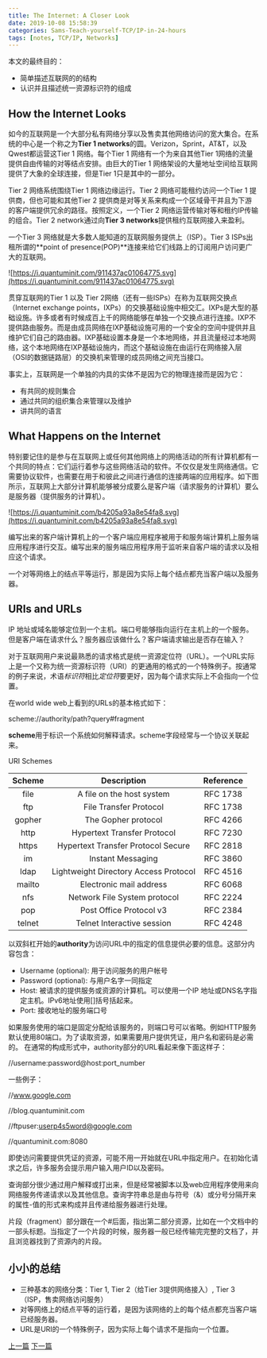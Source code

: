 ```yaml
---
title: The Internet: A Closer Look
date: 2019-10-08 15:58:39
categories: Sams-Teach-yourself-TCP/IP-in-24-hours
tags: [notes, TCP/IP, Networks]
---
```


本文的最终目的：

- 简单描述互联网的的结构
- 认识并且描述统一资源标识符的组成

## How the Internet Looks

如今的互联网是一个大部分私有网络分享以及售卖其他网络访问的宽大集合。在系统的中心是一个称之为**Tier 1 networks**的圆。Verizon，Sprint，AT&T，以及Qwest都运营这Tier 1 网络。每个Tier 1 网络有一个为来自其他Tier 1网络的流量提供自由传输的对等结点安排。由巨大的Tier 1 网络架设的大量地址空间给互联网提供了大象的全球连接，但是Tier 1只是其中的一部分。

Tier 2 网络系统围绕Tier 1 网络边缘运行。Tier 2 网络可能租约访问一个Tier 1 提供商，但也可能和其他Tier 2 提供商是对等关系来构成一个区域骨干并且为下游的客户端提供冗余的路径。按照定义，一个Tier 2 网络运营传输对等和租约IP传输的组合。Tier 2 network通过向**Tier 3 networks**提供租约互联网接入来盈利。

一个Tier 3 网络就是大多数人能知道的互联网服务提供上（ISP）。Tier 3 ISPs出租所谓的**point of presence(POP)**连接来给它们线路上的订阅用户访问更广大的互联网。

![https://i.quantuminit.com/911437ac01064775.svg](https://i.quantuminit.com/911437ac01064775.svg)

贯穿互联网的Tier 1 以及 Tier 2网络（还有一些ISPs）在称为互联网交换点（Internet exchange points，IXPs）的交换基础设施中相交汇。IXPs是大型的基础设施。许多或者有时候成百上千的网络能够在单独一个交换点进行连接。IXP不提供路由服务。而是由成员网络在IXP基础设施可用的一个安全的空间中提供并且维护它们自己的路由器。IXP基础设置本身是一个本地网络，并且流量经过本地网络，这个本地网络在IXP基础设施内，而这个基础设施在由运行在网络接入层（OSI的数据链路层）的交换机来管理的成员网络之间充当接口。

事实上，互联网是一个单独的内具的实体不是因为它的物理连接而是因为它：

- 有共同的规则集合
- 通过共同的组织集合来管理以及维护
- 讲共同的语言

## What Happens on the Internet

特别要记住的是参与在互联网上或任何其他网络上的网络活动的所有计算机都有一个共同的特点：它们运行着参与这些网络活动的软件。不仅仅是发生网络通信。它需要协议软件，也需要在用于和彼此之间进行通信的连接两端的应用程序。如下图所示，互联网上大部分计算机能够被分成要么是客户端（请求服务的计算机）要么是服务器（提供服务的计算机）。

![https://i.quantuminit.com/b4205a93a8e54fa8.svg](https://i.quantuminit.com/b4205a93a8e54fa8.svg)

编写出来的客户端计算机上的一个客户端应用程序被用于和服务端计算机上服务端应用程序进行交互。编写出来的服务端应用程序用于监听来自客户端的请求以及相应这个请求。

一个对等网络上的结点平等运行，那是因为实际上每个结点都充当客户端以及服务器。

## URIs and URLs

IP 地址或域名能够定位到一个主机。端口号能够指向运行在主机上的一个服务。但是客户端在请求什么？服务器应该做什么？客户端请求输出是否存在输入？

对于互联网用户来说最熟悉的请求格式是统一资源定位符（URL）。一个URL实际上是一个又称为统一资源标识符（URI）的更通用的格式的一个特殊例子。按通常的例子来说，术语*标识符*相比*定位符*要更好，因为每个请求实际上不会指向一个位置。

在world wide web上看到的URLs的基本格式如下：

scheme://authority/path?query#fragment

**scheme**用于标识一个系统如何解释请求。scheme字段经常与一个协议关联起来。

URI Schemes

|Scheme|Description|Reference|
|:----:|:----:|:----:|
|file|A file on the host system|RFC 1738|
|ftp|File Transfer Protocol|RFC 1738|
|gopher|The Gopher protocol|RFC 4266|
|http|Hypertext Transfer Protocol|RFC 7230|
|https|Hypertext Transfer Protocol Secure|RFC 2818|
|im|Instant Messaging|RFC 3860|
|ldap|Lightweight Directory Access Protocol|RFC 4516|
|mailto|Electronic mail address|RFC 6068|
|nfs|Network File System protocol|RFC 2224|
|pop|Post Office Protocol v3|RFC 2384|
|telnet|Telnet Interactive session|RFC 4248|

以双斜杠开始的**authority**为访问URL中的指定的信息提供必要的信息。这部分内容包含：

- Username (optional): 用于访问服务的用户帐号
- Password (optional): 与用户名字一同指定
- Host: 被请求的提供服务或资源的计算机。可以使用一个IP 地址或DNS名字指定主机。IPv6地址使用[]括号括起来。
- Port: 接收地址的服务端口号

如果服务使用的端口是固定分配给该服务的，则端口号可以省略。例如HTTP服务默认使用80端口。为了读取资源，如果需要用户提供凭证，用户名和密码是必需的。
在通常的构成形式中，authority部分的URL看起来像下面这样子：

//username:password@host:port_number

一些例子：

//www.google.com

//blog.quantuminit.com

//ftpuser:userp4s5word@google.com

//quantuminit.com:8080

即使访问需要提供凭证的资源，可能不用一开始就在URL中指定用户。在初始化请求之后，许多服务会提示用户输入用户ID以及密码。

查询部分很少通过用户解释或打出来，但是经常被脚本以及web应用程序使用来向网络服务传递请求以及其他信息。查询字符串总是由与符号（&）或分号分隔开来的属性-值的形式来构成并且传递给服务器进行处理。

片段（fragment）部分跟在一个#后面，指出第二部分资源，比如在一个文档中的一部头标题。当指定了一个片段的时候，服务器一般已经传输完完整的文档了，并且浏览器找到了资源内的片段。

## 小小的总结

- 三种基本的网络分类：Tier 1, Tier 2（给Tier 3提供网络接入）, Tier 3（ISP，售卖网络访问服务）
- 对等网络上的结点平等的运行着，是因为该网络的上的每个结点都充当客户端已经服务器。
- URL是URI的一个特殊例子，因为实际上每个请求不是指向一个位置。

[上一篇](/Classic-Services)
[下一篇](/HTTP-HTML-WWW)

